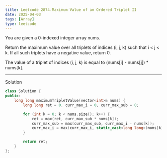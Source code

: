 ```yaml
---
title: Leetcode 2874.Maximum Value of an Ordered Triplet II
date: 2025-04-03
tags: [Array]
type: leetcode
---
```


You are given a 0-indexed integer array nums.

Return the maximum value over all triplets of indices (i, j, k) such that i < j < k. If all such triplets have a negative value, return 0.

The value of a triplet of indices (i, j, k) is equal to (nums[i] - nums[j]) * nums[k].

---

Solution

```C++
class Solution {
public:
    long long maximumTripletValue(vector<int>& nums) {
        long long ret = 0, curr_max_i = 0, curr_max_sub = 0;

        for (int k = 0; k < nums.size(); k++) {
            ret = max(ret, curr_max_sub * nums[k]);
            curr_max_sub = max(curr_max_sub, curr_max_i - nums[k]);
            curr_max_i = max(curr_max_i, static_cast<long long>(nums[k]));
        }

        return ret;
    }
};
```